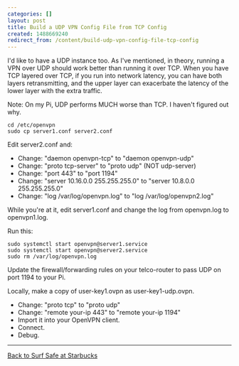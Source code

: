 ```yaml
---
categories: []
layout: post
title: Build a UDP VPN Config File from TCP Config
created: 1488669240
redirect_from: /content/build-udp-vpn-config-file-tcp-config
---
```

I'd like to have a UDP instance too.  As I've mentioned, in theory, running a VPN over UDP should work better than running it over TCP.  When you have TCP layered over TCP, if you run into network latency, you can have both layers retransmitting, and the upper layer can exacerbate the latency of the lower layer with the extra traffic.

Note: On my Pi, UDP performs MUCH worse than TCP.  I haven't figured out why.

    cd /etc/openvpn
    sudo cp server1.conf server2.conf

Edit server2.conf and:

* Change: "daemon openvpn-tcp" to "daemon openvpn-udp"
* Change: "proto tcp-server" to "proto udp" (NOT udp-server)
* Change: "port 443" to "port 1194"
* Change: "server 10.16.0.0 255.255.255.0" to "server 10.8.0.0 255.255.255.0"
* Change: "log /var/log/openvpn.log" to "log /var/log/openvpn2.log"

While you're at it, edit server1.conf and change the log from openvpn.log to openvpn1.log.

Run this:

    sudo systemctl start openvpn@server1.service
    sudo systemctl start openvpn@server2.service
    sudo rm /var/log/openvpn.log

Update the firewall/forwarding rules on your telco-router to pass UDP on port 1194 to your Pi.

Locally, make a copy of user-key1.ovpn as user-key1-udp.ovpn.
* Change: "proto tcp" to "proto udp"
* Change: "remote your-ip 443" to "remote your-ip 1194"
* Import it into your OpenVPN client.
* Connect.
* Debug.

-----

[Back to Surf Safe at Starbucks](/content/surf-safe-starbucks#udp)


